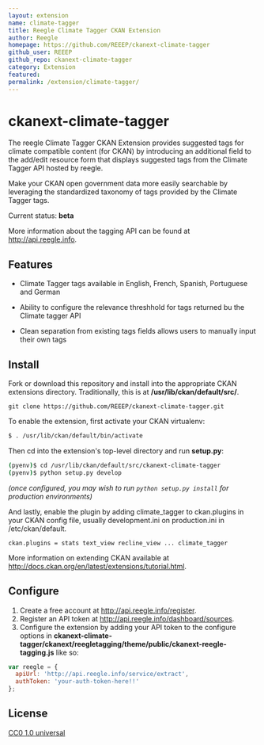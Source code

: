 ```yaml
---
layout: extension
name: climate-tagger
title: Reegle Climate Tagger CKAN Extension
author: Reegle
homepage: https://github.com/REEEP/ckanext-climate-tagger
github_user: REEEP
github_repo: ckanext-climate-tagger
category: Extension
featured: 
permalink: /extension/climate-tagger/
---
```



ckanext-climate-tagger
======================

The reegle Climate Tagger CKAN Extension provides suggested tags for climate compatible content (for CKAN) by introducing an additional field to the add/edit resource form that displays suggested tags from the Climate Tagger API hosted by reegle.

Make your CKAN open government data more easily searchable by leveraging the standardized taxonomy of tags provided by the Climate Tagger tags.

Current status: **beta**

More information about the tagging API can be found at http://api.reegle.info.


Features
--------

* Climate Tagger tags available in English, French, Spanish, Portuguese and German

* Ability to configure the relevance threshhold for tags returned bu the Climate tagger API

* Clean separation from existing tags fields allows users to manually input their own tags 


Install
-------

Fork or download this repository and install into the appropriate CKAN extensions directory. Traditionally, this is at **/usr/lib/ckan/default/src/**.
```
git clone https://github.com/REEEP/ckanext-climate-tagger.git
```

To enable the extension, first activate your CKAN virtualenv:
```bash
$ . /usr/lib/ckan/default/bin/activate
```

Then cd into the extension's top-level directory and run **setup.py**:
```bash
(pyenv)$ cd /usr/lib/ckan/default/src/ckanext-climate-tagger
(pyenv)$ python setup.py develop
```
  *(once configured, you may wish to run `python setup.py install` for production environments)*

And lastly, enable the plugin by adding climate_tagger to ckan.plugins in your CKAN config file, usually development.ini on production.ini in /etc/ckan/default.

```
ckan.plugins = stats text_view recline_view ... climate_tagger
```
More information on extending CKAN available at http://docs.ckan.org/en/latest/extensions/tutorial.html. 

Configure
---------

1. Create a free account at http://api.reegle.info/register.
2. Register an API token at http://api.reegle.info/dashboard/sources.
3. Configure the extension by adding your API token to the configure options in **ckanext-climate-tagger/ckanext/reegletagging/theme/public/ckanext-reegle-tagging.js** like so:

```js
var reegle = {
  apiUrl: 'http://api.reegle.info/service/extract',
  authToken: 'your-auth-token-here!!'
};
```

License
-------

[CC0 1.0 universal](http://creativecommons.org/publicdomain/zero/1.0/)


